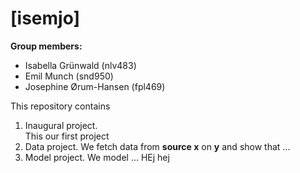# \[isemjo\]

**Group members:**
- Isabella Grünwald (nlv483)
- Emil Munch (snd950)
- Josephine Ørum-Hansen (fpl469)

This repository contains  
1. Inaugural project.  
This our first project
2. Data project. We fetch data from **source x** on **y** and show that ...
3. Model project. We model ...
HEj
hej